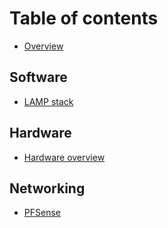 # Table of contents

* [Overview](README.md)

## Software

* [LAMP stack](software/untitled.md)

## Hardware

* [Hardware overview](hardware/untitled.md)

## Networking

* [PFSense](networking/untitled.md)


